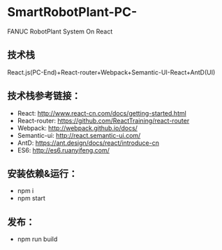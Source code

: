 # SmartRobotPlant-PC-
FANUC RobotPlant System On React

## 技术栈

React.js(PC-End)+React-router+Webpack+Semantic-UI-React+AntD(UI) 

## 技术栈参考链接：

- React: http://www.react-cn.com/docs/getting-started.html
- React-router: https://github.com/ReactTraining/react-router
- Webpack: http://webpack.github.io/docs/
- Semantic-ui: http://react.semantic-ui.com/
- AntD: https://ant.design/docs/react/introduce-cn
- ES6: http://es6.ruanyifeng.com/


## 安装依赖&运行：
- npm i
- npm start

## 发布：
- npm run build
